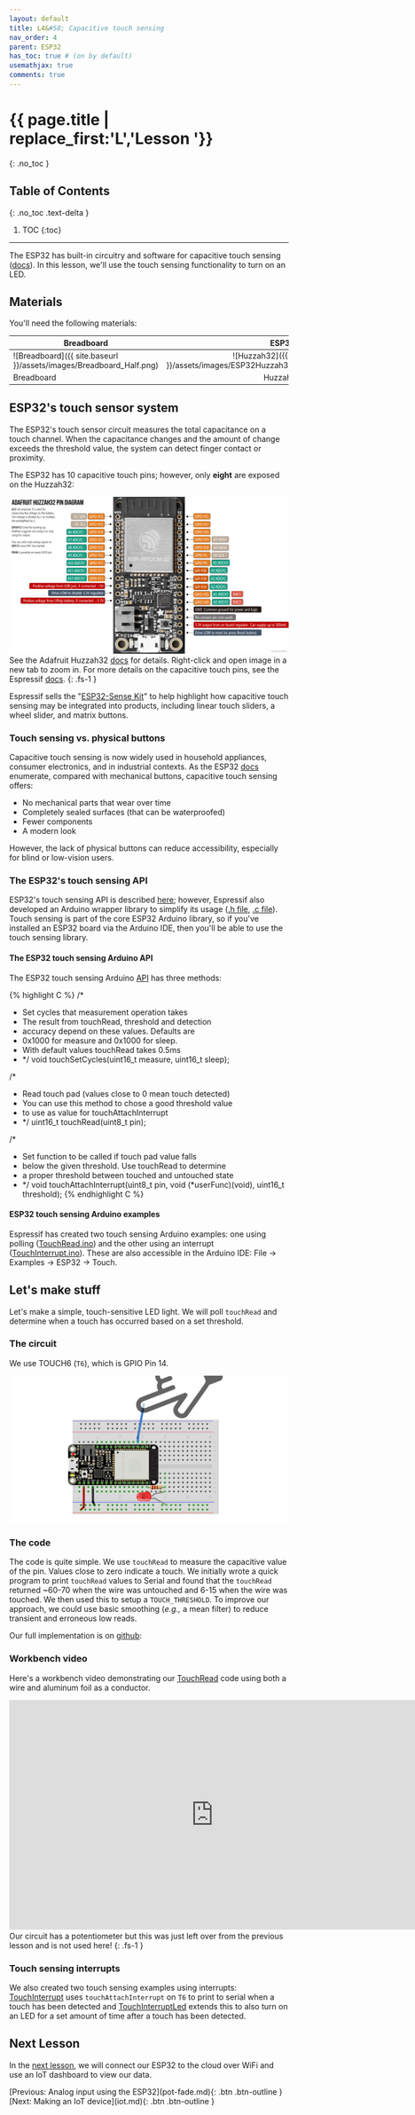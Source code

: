 ```yaml
---
layout: default
title: L4&#58; Capacitive touch sensing
nav_order: 4
parent: ESP32
has_toc: true # (on by default)
usemathjax: true
comments: true
---
```

# {{ page.title | replace_first:'L','Lesson '}}
{: .no_toc }

## Table of Contents
{: .no_toc .text-delta }

1. TOC
{:toc}
---

The ESP32 has built-in circuitry and software for capacitive touch sensing ([docs](https://github.com/espressif/esp-iot-solution/blob/master/documents/touch_pad_solution/touch_sensor_design_en.md#1-introduction-to-touch-sensor-system)). In this lesson, we'll use the touch sensing functionality to turn on an LED.

## Materials

You'll need the following materials:

| Breadboard | ESP32 | LED | Resistor |
| ---------- |:-----:|:-----:|:-----:|
| ![Breadboard]({{ site.baseurl }}/assets/images/Breadboard_Half.png) | ![Huzzah32]({{ site.baseurl }}/assets/images/ESP32Huzzah32_Adafruit_vertical_h200.png)    | ![Red LED]({{ site.baseurl }}/assets/images/RedLED_Fritzing.png) | ![220 Ohm Resistor]({{ site.baseurl }}/assets/images/Resistor220_Fritzing.png) |
| Breadboard | Huzzah32  | Red LED | 220Ω Resistor |

## ESP32's touch sensor system

The ESP32's touch sensor circuit measures the total capacitance on a touch channel. When the capacitance changes and the amount of change exceeds the threshold value, the system can detect finger contact or proximity.

The ESP32 has 10 capacitive touch pins; however, only **eight** are exposed on the Huzzah32:

![Huzzah32 pin diagram](assets/images/AdafruitHuzzah32PinDiagram.png)
See the Adafruit Huzzah32 [docs](https://learn.adafruit.com/adafruit-huzzah32-esp32-feather/pinouts) for details. Right-click and open image in a new tab to zoom in. For more details on the capacitive touch pins, see the Espressif [docs](https://github.com/espressif/esp-iot-solution/blob/master/documents/touch_pad_solution/touch_sensor_design_en.md).
{: .fs-1 } 

Espressif sells the "[ESP32-Sense Kit](https://www.espressif.com/en/media_overview/news/look-out-new-esp32-sense-kit)" to help highlight how capacitive touch sensing may be integrated into products, including linear touch sliders, a wheel slider, and matrix buttons.

<!-- TODO: considering writing a background section on capacitive touch sensing -->

### Touch sensing vs. physical buttons

Capacitive touch sensing is now widely used in household appliances, consumer electronics, and in industrial contexts. As the ESP32 [docs](https://github.com/espressif/esp-iot-solution/blob/master/documents/touch_pad_solution/touch_sensor_design_en.md#1-introduction-to-touch-sensor-system) enumerate, compared with mechanical buttons, capacitive touch sensing offers:
- No mechanical parts that wear over time
- Completely sealed surfaces (that can be waterproofed)
- Fewer components
- A modern look

However, the lack of physical buttons can reduce accessibility, especially for blind or low-vision users.

### The ESP32's touch sensing API

ESP32's touch sensing API is described [here](https://docs.espressif.com/projects/esp-idf/en/latest/esp32/api-reference/peripherals/touch_pad.html); however, Espressif also developed an Arduino wrapper library to simplify its usage ([.h file](https://github.com/espressif/arduino-esp32/blob/a59eafbc9dfa3ce818c110f996eebf68d755be24/cores/esp32/esp32-hal-touch.h), [.c file](https://github.com/espressif/arduino-esp32/blob/a59eafbc9dfa3ce818c110f996eebf68d755be24/cores/esp32/esp32-hal-touch.c)). Touch sensing is part of the core ESP32 Arduino library, so if you've installed an ESP32 board via the Arduino IDE, then you'll be able to use the touch sensing library.

#### The ESP32 touch sensing Arduino API

The ESP32 touch sensing Arduino [API](https://github.com/espressif/arduino-esp32/blob/a59eafbc9dfa3ce818c110f996eebf68d755be24/cores/esp32/esp32-hal-touch.h) has three methods:

{% highlight C %}
/*
 * Set cycles that measurement operation takes
 * The result from touchRead, threshold and detection
 * accuracy depend on these values. Defaults are
 * 0x1000 for measure and 0x1000 for sleep.
 * With default values touchRead takes 0.5ms
 * */
void touchSetCycles(uint16_t measure, uint16_t sleep);

/*
 * Read touch pad (values close to 0 mean touch detected)
 * You can use this method to chose a good threshold value
 * to use as value for touchAttachInterrupt
 * */
uint16_t touchRead(uint8_t pin);

/*
 * Set function to be called if touch pad value falls
 * below the given threshold. Use touchRead to determine
 * a proper threshold between touched and untouched state
 * */
void touchAttachInterrupt(uint8_t pin, void (*userFunc)(void), uint16_t threshold);
{% endhighlight C %}

#### ESP32 touch sensing Arduino examples

Espressif has created two touch sensing Arduino examples: one using polling ([TouchRead.ino](https://github.com/espressif/arduino-esp32/blob/a59eafbc9dfa3ce818c110f996eebf68d755be24/libraries/ESP32/examples/Touch/TouchRead/TouchRead.ino)) and the other using an interrupt ([TouchInterrupt.ino](https://github.com/espressif/arduino-esp32/blob/a59eafbc9dfa3ce818c110f996eebf68d755be24/libraries/ESP32/examples/Touch/TouchInterrupt/TouchInterrupt.ino)). These are also accessible in the Arduino IDE: File -> Examples -> ESP32 -> Touch.

## Let's make stuff

Let's make a simple, touch-sensitive LED light. We will poll `touchRead` and determine when a touch has occurred based on a set threshold. 

### The circuit

We use TOUCH6 (`T6`), which is GPIO Pin 14.

![Circuit diagram with a wire hooked to T6](assets/images/Huzzah32_CapacitiveTouchSensing_CircuitDiagram_Fritzing.png)

### The code

The code is quite simple. We use `touchRead` to measure the capacitive value of the pin. Values close to zero indicate a touch. We initially wrote a quick program to print `touchRead` values to Serial and found that the `touchRead` returned ~60-70 when the wire was untouched and 6-15 when the wire was touched. We then used this to setup a `TOUCH_THRESHOLD`. To improve our approach, we could use basic smoothing (*e.g.,* a mean filter) to reduce transient and erroneous low reads.

Our full implementation is on [github](https://github.com/makeabilitylab/arduino/blob/master/ESP32/Sensors/TouchRead/TouchRead.ino):

<script src="https://gist-it.appspot.com/https://github.com/makeabilitylab/arduino/blob/master/ESP32/Sensors/TouchRead/TouchRead.ino?footer=minimal"></script>

### Workbench video

Here's a workbench video demonstrating our [TouchRead](https://github.com/makeabilitylab/arduino/blob/master/ESP32/Sensors/TouchRead/TouchRead.ino) code using both a wire and aluminum foil as a conductor. 

<iframe width="736" height="414" src="https://www.youtube.com/embed/RE2mH38e9RI" frameborder="0" allow="accelerometer; autoplay; encrypted-media; gyroscope; picture-in-picture" allowfullscreen></iframe>
Our circuit has a potentiometer but this was just left over from the previous lesson and is not used here!
{: .fs-1 } 

### Touch sensing interrupts

We also created two touch sensing examples using interrupts: [TouchInterrupt](https://github.com/makeabilitylab/arduino/blob/master/ESP32/Sensors/TouchInterrupt/TouchInterrupt.ino) uses `touchAttachInterrupt` on `T6` to print to serial when a touch has been detected and [TouchInterruptLed](https://github.com/makeabilitylab/arduino/blob/master/ESP32/Sensors/TouchInterruptLed/TouchInterruptLed.ino) extends this to also turn on an LED for a set amount of time after a touch has been detected.

## Next Lesson

In the [next lesson](iot.md), we will connect our ESP32 to the cloud over WiFi and use an IoT dashboard to view our data.

<span class="fs-6">
[Previous: Analog input using the ESP32](pot-fade.md){: .btn .btn-outline }
[Next: Making an IoT device](iot.md){: .btn .btn-outline }
</span>